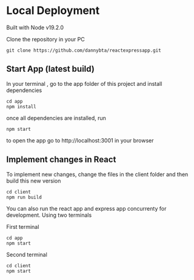 # Local Deployment

Built with Node v19.2.0

Clone the repository in your PC
```
git clone https://github.com/dannybta/reactexpressapp.git
```

## Start App (latest build)
In your terminal , go to the app folder of this project and install dependencies

```
cd app
npm install
```
once all dependencies are installed, run
```
npm start
```

to open the app go to http://localhost:3001 in your browser


## Implement changes in React 

To implement new changes, change the files in the client folder and then build this new version

```
cd client
npm run build
```
You can also run the react app and express app concurrenty for development. Using two terminals

First terminal
```
cd app
npm start
```

Second terminal
```
cd client
npm start
```
